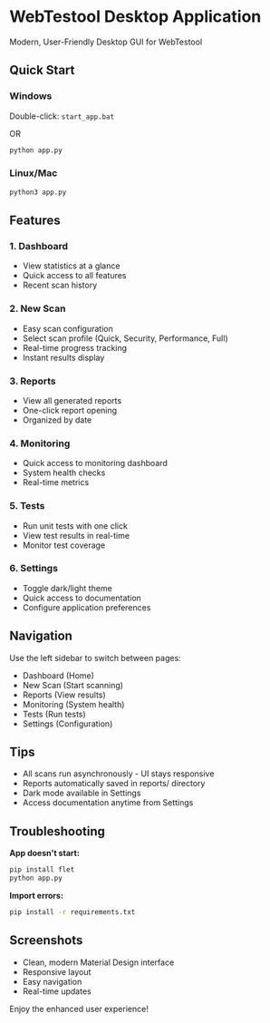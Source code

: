 # WebTestool Desktop Application

Modern, User-Friendly Desktop GUI for WebTestool

## Quick Start

### Windows
Double-click: `start_app.bat`

OR

```bash
python app.py
```

### Linux/Mac
```bash
python3 app.py
```

## Features

### 1. Dashboard
- View statistics at a glance
- Quick access to all features
- Recent scan history

### 2. New Scan
- Easy scan configuration
- Select scan profile (Quick, Security, Performance, Full)
- Real-time progress tracking
- Instant results display

### 3. Reports
- View all generated reports
- One-click report opening
- Organized by date

### 4. Monitoring
- Quick access to monitoring dashboard
- System health checks
- Real-time metrics

### 5. Tests
- Run unit tests with one click
- View test results in real-time
- Monitor test coverage

### 6. Settings
- Toggle dark/light theme
- Quick access to documentation
- Configure application preferences

## Navigation

Use the left sidebar to switch between pages:
- Dashboard (Home)
- New Scan (Start scanning)
- Reports (View results)
- Monitoring (System health)
- Tests (Run tests)
- Settings (Configuration)

## Tips

- All scans run asynchronously - UI stays responsive
- Reports automatically saved in reports/ directory
- Dark mode available in Settings
- Access documentation anytime from Settings

## Troubleshooting

**App doesn't start:**
```bash
pip install flet
python app.py
```

**Import errors:**
```bash
pip install -r requirements.txt
```

## Screenshots

- Clean, modern Material Design interface
- Responsive layout
- Easy navigation
- Real-time updates

Enjoy the enhanced user experience!
